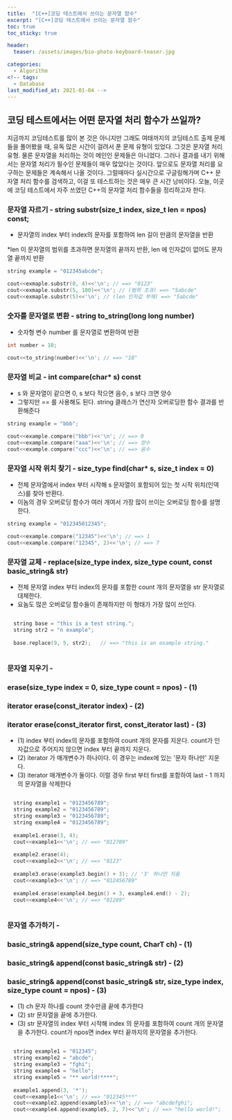 ```yaml
---
title:  "[C++]코딩 테스트에서 쓰이는 문자열 함수"
excerpt: "[C++]코딩 테스트에서 쓰이는 문자열 함수"
toc: true
toc_sticky: true

header:
  teaser: /assets/images/bio-photo-keyboard-teaser.jpg

categories:
  - Algorithm
<!-- tags:
  - Database 
last_modified_at: 2021-01-04 -->
---
```

## 코딩 테스트에서는 어떤 문자열 처리 함수가 쓰일까?
지금까지 코딩테스트를 많이 본 것은 아니지만 그래도 여태까지의 코딩테스트 출제 문제들을 풀어봤을 때, 유독 많은 시간이 걸려서 푼 문제 유형이 있었다.
그것은 문자열 처리 유형. 물론 문자열을 처리하는 것이 메인인 문제들은 아니었다. 그러나 결과를 내기 위해서는 문자열 처리가 필수인 문제들이 매우 많았다는 것이다.
앞으로도 문자열 처리를 요구하는 문제들은 계속해서 나올 것이다. 그럴때마다 실시간으로 구글링해가며 C++ 문자열 처리 함수를 검색하고, 이걸 또 테스트하는 것은 매우 큰 시간 낭비이다.
오늘, 이곳에 코딩 테스트에서 자주 쓰였던 C++의 문자열 처리 함수들을 정리하고자 한다.


### 문자열 자르기 - string substr(size_t index, size_t len = npos) const; 

- 문자열의 index 부터 index의 문자를 포함하여 len 길이 만큼의 문자열을 반환<br>

*len 이 문자열의 범위를 초과하면 문자열의 끝까지 반환, len 에 인자값이 없어도 문자열 끝까지 반환

```c++ 
string example = "012345abcde";

cout<<exmaple.substr(0, 4)<<'\n'; // ==> "0123" 
cout<<exmaple.substr(5, 100)<<'\n'; // (범위 초과) ==> "5abcde" 
cout<<exmaple.substr(5)<<'\n'; // (len 인자값 부재) ==> "5abcde"
```
 
### 숫자를 문자열로 변환 - string to_string(long long number)
 
- 숫자형 변수 number 를 문자열로 변환하여 반환

```c++ 
int number = 10;

cout<<to_string(number)<<'\n'; // ==> "10" 
```

 ### 문자열 비교 - int compare(char* s) const
 
- s 와 문자열이 같으면 0, s 보다 작으면 음수, s 보다 크면 양수
- 그렇지만 == 를 사용해도 된다. string 클래스가 연산자 오버로딩한 함수 결과를 반환해준다

```c++ 
string example = "bbb";

cout<<example.compare("bbb")<<'\n'; // ==> 0
cout<<example.compare("aaa")<<'\n'; // ==> 양수 
cout<<example.compare("ccc")<<'\n'; // ==> 음수
```

### 문자열 시작 위치 찾기 - size_type find(char* s, size_t index = 0)

- 전체 문자열에서 index 부터 시작해 s 문자열이 포함되어 있는 첫 시작 위치(인덱스)를 찾아 반환다.
- 이놈의 경우 오버로딩 함수가 여러 개여서 가장 많이 쓰이는 오버로딩 함수를 설명한다.

```c++ 
string example = "012345012345";

cout<<example.compare("12345")<<'\n'; // ==> 1
cout<<example.compare("12345", 2)<<'\n'; // ==> 7
```

### 문자열 교체 - replace(size_type index, size_type count, const basic_string& str)

- 전체 문자열 index 부터 index의 문자를 포함한 count 개의 문자열을 str 문자열로 대체한다.
- 요놈도 많은 오버로딩 함수들이 존재하지만 이 형태가 가장 많이 쓰인다.

```c++ 

  string base = "this is a test string.";
  string str2 = "n example";
  
  base.replace(9, 5, str2);   // ==> "this is an example string."
  
```


### 문자열 지우기 - 
### erase(size_type index = 0, size_type count = npos) - (1)
### iterator erase(const_iterator index)            - (2)         
### iterator erase(const_iterator first, const_iterator last) - (3)

- (1) index 부터 index의 문자를 포함하여 count 개의 문자를 지운다. count가 인자값으로 주어지지 않으면 index 부터 끝까지 지운다.
- (2) iterator 가 매개변수가 하나이다. 이 경우는 index에 있는 '문자 하나만' 지운다.
- (3) iterator 매개변수가 둘이다. 이럴 경우 first 부터 first를 포함하여 last - 1 까지의 문자열을 삭제한다


```c++ 

  string example1 = "0123456789";
  string example2 = "0123456789";
  string example3 = "0123456789";
  string example4 = "0123456789";
  
  example1.erase(3, 4); 
  cout<<example1<<'\n'; // ==> "012789"
  
  example2.erase(4); 
  cout<<example2<<'\n'; // ==> "0123"
  
  example3.erase(example3.begin() + 3); // '3' 하나만 지움
  cout<<example3<<'\n'; // ==> "012456789"
  
  example4.erase(example4.begin() + 3, example4.end() - 2);
  cout<<example4<<'\n'; // ==> "01289"
  
```


### 문자열 추가하기 - 
### basic_string& append(size_type count, CharT ch)  - (1)
### basic_string& append(const basic_string& str)    - (2)
### basic_string& append(const basic_string& str, size_type index, size_type count = npos) - (3)

- (1) ch 문자 하나를 count 갯수만큼 끝에 추가한다
- (2) str 문자열을 끝에 추가한다.
- (3) str 문자열의 index 부터 시작해 index 의 문자를 포함하여 count 개의 문자열을 추가한다. count가 npos면 index 부터 끝까지의 문자열을 추가한다.


```c++ 

  string example1 = "012345";
  string example2 = "abcde";
  string example3 = "fghi";
  string example4 = "hello";
  string example5 = "** world!****";
  
  example1.append(3, '*'); 
  cout<<example1<<'\n'; // ==> "012345***"
  cout<<example2.append(example3)<<'\n'; // ==> "abcdefghi";
  cout<<example4.append(example5, 2, 7)<<'\n'; // ==> "hello world!";
  
```
